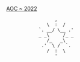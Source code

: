 [AOC ~ 2022](https://adventofcode.com/2022)


                      ,         
                   \  :  /        
                `. __/ \__ .'       
                _ _\     /_ _       
                   /_   _\        
                 .'  \ /  `.        
                   /  :  \          
                      '             
      
